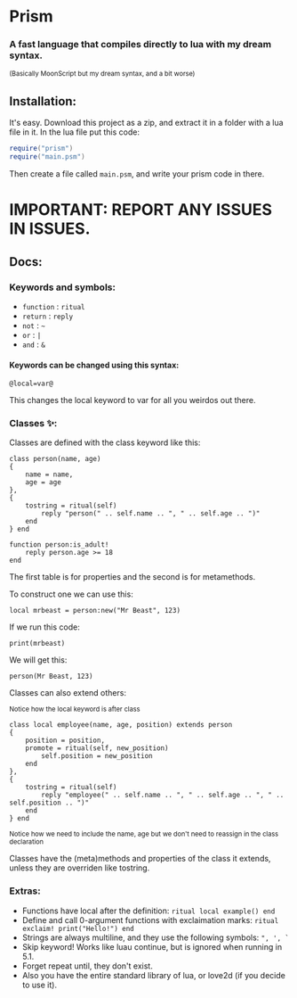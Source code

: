 # Prism
### A fast language that compiles directly to lua with my dream syntax.
<sub>(Basically MoonScript but my dream syntax, and a bit worse)</sub>

## Installation:

It's easy. Download this project as a zip, and extract it in a folder with a lua file in it. In the lua file put this code:
```lua
require("prism")
require("main.psm")
```
Then create a file called `main.psm`, and write your prism code in there.

# IMPORTANT: REPORT ANY ISSUES IN ISSUES.

## Docs:

### Keywords and symbols:

- `function` : `ritual`
- `return` : `reply`
- `not` : `~`
- `or` : `|`
- `and` : `&`

#### Keywords can be changed using this syntax:

```prism
@local=var@
```

This changes the local keyword to var for all you weirdos out there.

### Classes ✨:

Classes are defined with the class keyword like this:
```prism
class person(name, age)
{
	name = name,
	age = age
},
{
	tostring = ritual(self)
		reply "person(" .. self.name .. ", " .. self.age .. ")"
	end
} end

function person:is_adult!
	reply person.age >= 18
end
```

The first table is for properties and the second is for metamethods.

To construct one we can use this:
```prism
local mrbeast = person:new("Mr Beast", 123)
```

If we run this code:
```prism
print(mrbeast)
```
We will get this:
```output
person(Mr Beast, 123)
```

Classes can also extend others:

<sub>Notice how the local keyword is after class</sub>
```prism
class local employee(name, age, position) extends person
{
	position = position,
	promote = ritual(self, new_position)
		self.position = new_position
	end
},
{
	tostring = ritual(self)
		reply "employee(" .. self.name .. ", " .. self.age .. ", " .. self.position .. ")"
	end
} end
```
<sub>Notice how we need to include the name, age but we don't need to reassign in the class declaration</sub>

Classes have the (meta)methods and properties of the class it extends, unless they are overriden like tostring.

### Extras:

- Functions have local after the definition: `ritual local example() end`
- Define and call 0-argument functions with exclaimation marks: `ritual exclaim! print("Hello!") end`
- Strings are always multiline, and they use the following symbols: ``` ", ', ` ```
- Skip keyword! Works like luau continue, but is ignored when running in 5.1.
- Forget repeat until, they don't exist.
- Also you have the entire standard library of lua, or love2d (if you decide to use it).
